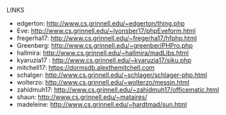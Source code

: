 LINKS

* edgerton: http://www.cs.grinnell.edu/~edgerton/thing.php
* Eve: http://www.cs.grinnell.edu/~lyonsber17/phpEveform.html
* fregerha17: http://www.cs.grinnell.edu/~fregerha17/hfphp.html
* Greenberg: http://www.cs.grinnell.edu/~greenber/PHPro.php  
* hallmira: http://www.cs.grinnell.edu/~hallmira/madLibs.html
* kyaruzia17 : http://www.cs.grinnell.edu/~kyaruzia17/siku.php
* mitchell17: https://dormsdb.alexthemitchell.com
* schalger: http://www.cs.grinnell.edu/~schlager/schlager-php.html
* wolterzo: http://www.cs.grinnell.edu/~wolterzo/messin.html
* zahidmuh17: http://www.cs.grinnell.edu/~zahidmuh17/officematic.html
* shaun: http://www.cs.grinnell.edu/~mataires/
* madeleine: http://www.cs.grinnell.edu/~hardtmad/sun.html

